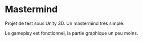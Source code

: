 Mastermind
===============

Projet de test sous Unity 3D. Un mastermind très simple.

Le gameplay est fonctionnel, la partie graphique un peu moins.